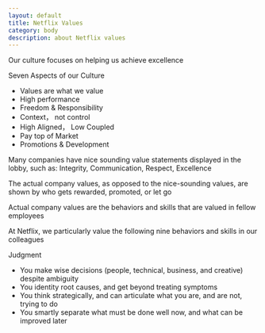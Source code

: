 ```yaml
---
layout: default
title: Netflix Values
category: body
description: about Netflix values
---
```


Our culture focuses on helping us achieve excellence

Seven Aspects of our Culture

- Values are what we value
- High performance
- Freedom & Responsibility
- Context， not control
- High Aligned， Low Coupled
- Pay top of Market
- Promotions & Development

Many companies have nice sounding value statements displayed in the lobby, such as: Integrity, Communication, Respect, Excellence

The actual company values, as opposed to the nice-sounding values, are shown by who gets rewarded, promoted, or let go

Actual company values are the behaviors and skills that are valued in fellow employees

At Netflix, we particularly value the following nine behaviors and skills in our colleagues

Judgment

* You make wise decisions (people, technical, business, and creative) despite ambiguity
* You identity root causes, and get beyond treating symptoms
* You think strategically, and can articulate what you are, and are not, trying to do
* You smartly separate what must be done well now, and what can be improved later


